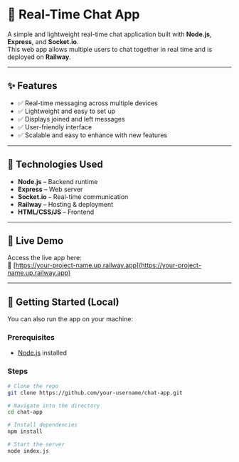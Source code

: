 # 💬 Real-Time Chat App

A simple and lightweight real-time chat application built with **Node.js**, **Express**, and **Socket.io**.  
This web app allows multiple users to chat together in real time and is deployed on **Railway**.

---

## ✨ Features
- ✅ Real-time messaging across multiple devices
- ✅ Lightweight and easy to set up
- ✅ Displays joined and left messages
- ✅ User-friendly interface
- ✅ Scalable and easy to enhance with new features

---

## 🧰 Technologies Used
- **Node.js** – Backend runtime
- **Express** – Web server
- **Socket.io** – Real-time communication
- **Railway** – Hosting & deployment
- **HTML/CSS/JS** – Frontend

---

## 🚀 Live Demo
Access the live app here:  
🔗 [https://your-project-name.up.railway.app](https://your-project-name.up.railway.app)

---

## 📂 Getting Started (Local)
You can also run the app on your machine:

### Prerequisites
- [Node.js](https://nodejs.org) installed

### Steps
```bash
# Clone the repo
git clone https://github.com/your-username/chat-app.git

# Navigate into the directory
cd chat-app

# Install dependencies
npm install

# Start the server
node index.js

